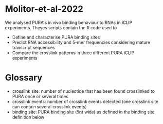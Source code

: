 # Molitor-et-al-2022

We analysed PURA's in vivo binding behaviour to RNAs in iCLIP experiments. Theses scripts contain the R code used to

* Define and characterise PURA binding sites
* Predict RNA accessibility and 5-mer frequencies considering mature transcript sequences
* Compare the crosslink patterns in three different PURA iCLIP experiments 


# Glossary

- crosslink site: number of nucleotide that has been found crosslinked to PURA once or several times
- crosslink events: number of crosslink events detected (one crosslink site can contain several crosslink events)
- binding site: PURA binding site (5nt wide) as defined in the binding site definition below


